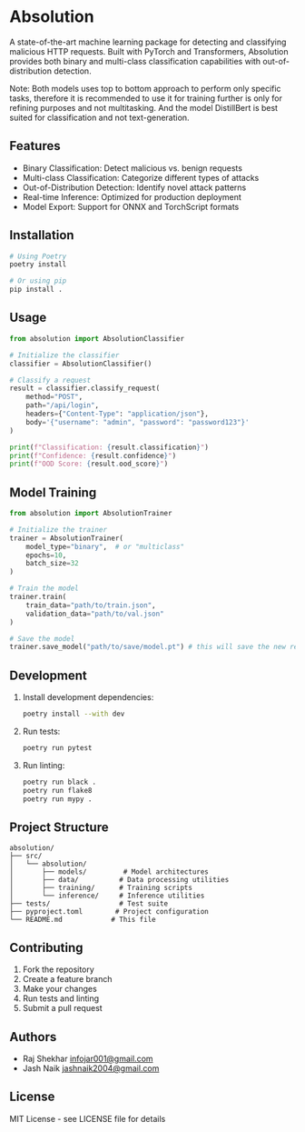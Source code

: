 # Absolution

A state-of-the-art machine learning package for detecting and classifying malicious HTTP requests. Built with PyTorch and Transformers, Absolution provides both binary and multi-class classification capabilities with out-of-distribution detection.

Note: Both models uses top to bottom approach to perform only specific tasks, therefore it is recommended to use it for training further is only for refining purposes and not multitasking. And the model DistillBert is best suited for classification and not text-generation.

## Features

- Binary Classification: Detect malicious vs. benign requests
- Multi-class Classification: Categorize different types of attacks
- Out-of-Distribution Detection: Identify novel attack patterns
- Real-time Inference: Optimized for production deployment
- Model Export: Support for ONNX and TorchScript formats

## Installation

```bash
# Using Poetry
poetry install

# Or using pip
pip install .
```

## Usage

```python
from absolution import AbsolutionClassifier

# Initialize the classifier
classifier = AbsolutionClassifier()

# Classify a request
result = classifier.classify_request(
    method="POST",
    path="/api/login",
    headers={"Content-Type": "application/json"},
    body='{"username": "admin", "password": "password123"}'
)

print(f"Classification: {result.classification}")
print(f"Confidence: {result.confidence}")
print(f"OOD Score: {result.ood_score}")
```

## Model Training

```python
from absolution import AbsolutionTrainer

# Initialize the trainer
trainer = AbsolutionTrainer(
    model_type="binary",  # or "multiclass"
    epochs=10,
    batch_size=32
)

# Train the model
trainer.train(
    train_data="path/to/train.json",
    validation_data="path/to/val.json"
)

# Save the model
trainer.save_model("path/to/save/model.pt") # this will save the new refined model over the older one which is to be used to iterate further.
```

## Development

1. Install development dependencies:
   ```bash
   poetry install --with dev
   ```

2. Run tests:
   ```bash
   poetry run pytest
   ```

3. Run linting:
   ```bash
   poetry run black .
   poetry run flake8
   poetry run mypy .
   ```

## Project Structure

```
absolution/
├── src/
│   └── absolution/
│       ├── models/         # Model architectures
│       ├── data/          # Data processing utilities
│       ├── training/      # Training scripts
│       └── inference/     # Inference utilities
├── tests/                 # Test suite
├── pyproject.toml        # Project configuration
└── README.md            # This file
```

## Contributing

1. Fork the repository
2. Create a feature branch
3. Make your changes
4. Run tests and linting
5. Submit a pull request

## Authors

- Raj Shekhar infojar001@gmail.com
- Jash Naik jashnaik2004@gmail.com

## License

MIT License - see LICENSE file for details 
